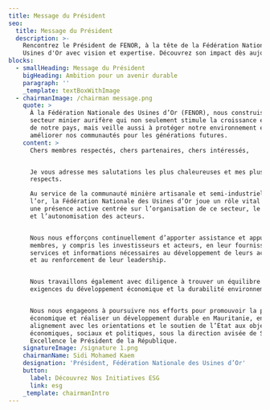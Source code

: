 ```yaml
---
title: Message du Président
seo:
  title: Message du Président
  description: >-
    Rencontrez le Président de FENOR, à la tête de la Fédération Nationale des
    Usines d'Or avec vision et expertise. Découvrez son impact dès aujourd'hui !
blocks:
  - smallHeading: Message du Président
    bigHeading: Ambition pour un avenir durable
    paragraph: ''
    _template: textBoxWithImage
  - chairmanImage: /chairman message.png
    quote: >
      À la Fédération Nationale des Usines d’Or (FENOR), nous construisons un
      secteur minier aurifère qui non seulement stimule la croissance économique
      de notre pays, mais veille aussi à protéger notre environnement et à
      améliorer nos communautés pour les générations futures.
    content: >
      Chers membres respectés, chers partenaires, chers intéressés,


      Je vous adresse mes salutations les plus chaleureuses et mes plus profonds
      respects.

      Au service de la communauté minière artisanale et semi-industrielle de
      l’or, la Fédération Nationale des Usines d’Or joue un rôle vital à travers
      une présence active centrée sur l’organisation de ce secteur, le soutien
      et l’autonomisation des acteurs.


      Nous nous efforçons continuellement d’apporter assistance et appui à nos
      membres, y compris les investisseurs et acteurs, en leur fournissant les
      services et informations nécessaires au développement de leurs activités
      et au renforcement de leur leadership.


      Nous travaillons également avec diligence à trouver un équilibre entre les
      exigences du développement économique et la durabilité environnementale.


      Nous nous engageons à poursuivre nos efforts pour promouvoir la prospérité
      économique et réaliser un développement durable en Mauritanie, en
      alignement avec les orientations et le soutien de l’État aux objectifs
      économiques, sociaux et politiques, sous la direction avisée de Son
      Excellence le Président de la République.
    signatureImage: /signature 1.png
    chairmanName: Sidi Mohamed Kaem
    designation: 'Président, Fédération Nationale des Usines d’Or'
    button:
      label: Découvrez Nos Initiatives ESG
      link: esg
    _template: chairmanIntro
---
```


